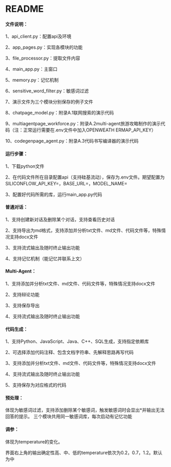 # README

#### 文件说明：

1、api_client.py：配置api及环境

2、app_pages.py：实现各模块的功能

3、file_processor.py：提取文件内容

4、main_app.py：主窗口

5、memory.py：记忆机制

6、sensitive_word_filter.py：敏感词过滤

7、演示文件为三个模块分别保存的例子文件

8、chatpage_model.py：附录A.1联网搜索的演示代码

9、multiagentpage_workforce.py：附录A.2multi-agent旅游攻略制作的演示代码（注：正常运行需要在.env文件中加入OPENWEATH ERMAP_API_KEY）

10、codegenpage_agent.py：附录A.3代码书写编译器的演示代码



#### 运行步骤：

1、下载python文件

2、在代码文件所在目录配置api（支持硅基流动），保存为.env文件。期望配置为SILICONFLOW_API_KEY=，BASE_URL=，MODEL_NAME=

3、配置好代码所需的库，运行main_app.py代码



#### 普通对话：

1、支持创建新对话及删除某个对话，支持查看历史对话

2、支持导出为md格式，支持添加并分析txt文件、md文件、代码文件等，特殊情况支持docx文件

3、支持流式输出及随时终止输出功能

4、支持记忆机制（能记忆并联系上文）



#### Multi-Agent：

1、支持添加并分析txt文件、md文件、代码文件等，特殊情况支持docx文件

2、支持辩论功能

3、支持保存导出

4、支持流式输出及随时终止输出功能



#### 代码生成：

1、支持Python、JavaScript、Java、C++、SQL生成，支持指定依赖库

2、可选择添加代码注释、包含文档字符串、先解释思路再写代码

3、支持添加并分析txt文件、md文件、代码文件等，特殊情况支持docx文件

4、支持流式输出及随时终止输出功能

5、支持保存为对应格式的代码



#### 预处理：

体现为敏感词过滤，支持添加删除某个敏感词，触发敏感词时会显出*并输出无法回答的提示。
三个模块共用同一敏感词库，每次启动有记忆功能



#### 调参：

体现为temperature的变化。

界面右上角的输出确定性高、中、低的temperature依次为0.2，0.7，1.2。默认为中

